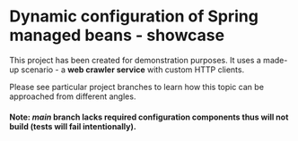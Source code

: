 # Dynamic configuration of Spring managed beans - showcase

This project has been created for demonstration purposes.
It uses a made-up scenario - a **web crawler service** with custom HTTP clients.

Please see particular project branches to learn how this topic can be approached from different angles.

#### Note: *main* branch lacks required configuration components thus will not build (tests will fail intentionally).